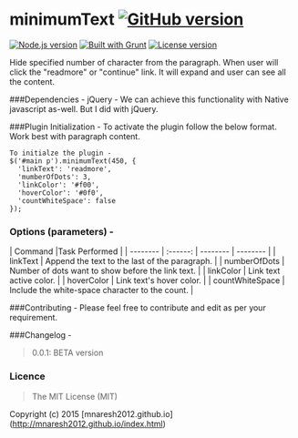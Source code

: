 minimumText [![GitHub version](http://img.shields.io/badge/version-0.0.1-brightgreen.svg)]()
===========

[![Node.js version](http://img.shields.io/badge/Node.js-%3E%200.10-brightgreen.svg)]() [![Built with Grunt](http://cdn.gruntjs.com/builtwith.png)](http://gruntjs.com/)  [![License version](http://img.shields.io/badge/License-MIT-red.svg)]()

Hide specified number of character from the paragraph. When user will click the "readmore" or "continue" link. It will expand and user can see all the content.

###Dependencies - 
jQuery - We can achieve this functionality with Native javascript as-well. But I did with jQuery.

###Plugin Initialization -
To activate the plugin follow the below format.
Work best with paragraph content.
```
To initialze the plugin -
$('#main p').minimumText(450, {
  'linkText': 'readmore',
  'mumberOfDots': 3,
  'linkColor': '#f00',
  'hoverColor': '#0f0',
  'countWhiteSpace': false
});
```
### Options (parameters) - 
| Command  |Task Performed                  |
| -------- | :------: | -------- | -------- |
| linkText  | Append the text to the last of the paragraph.      |
| numberOfDots  | Number of dots want to show before the link text.      |
| linkColor  | Link text active color.      |
| hoverColor  | Link text's hover color.     |
| countWhiteSpace  | Include the white-space character to the count.      |


###Contributing -
Please feel free to contribute and edit as per your requirement.

###Changelog -
> 0.0.1: BETA version

### Licence
> The MIT License (MIT)

Copyright (c) 2015 [mnaresh2012.github.io] (http://mnaresh2012.github.io/index.html)
